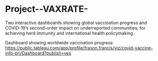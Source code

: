 # Project--VAXRATE-
Two interactive dashboards showing global vaccination progress and COVID-19’s second-order impact on underreported communities, for achieving herd immunity and international health policymaking.

Dashboard showing worldwide vaccination progress: https://public.tableau.com/app/profile/frason.francis/viz/covid-vaccine-info-prj/Dashboard?publish=yes
